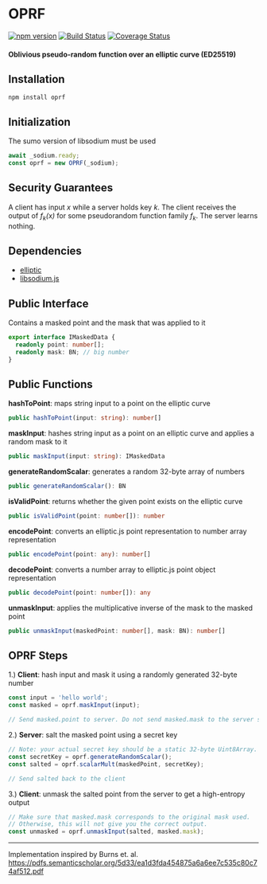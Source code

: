 # OPRF
[![npm version](https://badge.fury.io/js/oprf.svg)](https://badge.fury.io/js/oprf) 
[![Build Status](https://travis-ci.org/multiparty/oprf.svg?branch=master)](https://travis-ci.org/multiparty/oprf)
[![Coverage Status](https://coveralls.io/repos/github/multiparty/oprf/badge.svg?branch=master)](https://coveralls.io/github/multiparty/oprf?branch=master)

#### Oblivious pseudo-random function over an elliptic curve (ED25519)


## Installation
```npm install oprf```

## Initialization 
The sumo version of libsodium must be used
```Typescript
await _sodium.ready;
const oprf = new OPRF(_sodium);
```

## Security Guarantees
A client has input _x_ while a server holds key _k_. The client receives the output of *f<sub>k</sub>(x)* for some pseudorandom function family *f<sub>k</sub>*. The server learns nothing.


## Dependencies
* [elliptic](https://github.com/indutny/elliptic)
* [libsodium.js](https://github.com/jedisct1/libsodium.js)

## Public Interface
Contains a masked point and the mask that was applied to it
```Typescript
export interface IMaskedData {
  readonly point: number[];
  readonly mask: BN; // big number
}
```

## Public Functions
**hashToPoint**: maps string input to a point on the elliptic curve
```Typescript
public hashToPoint(input: string): number[]
```
**maskInput**: hashes string input as a point on an elliptic curve and applies a random mask to it
```Typescript
public maskInput(input: string): IMaskedData
```
**generateRandomScalar**: generates a random 32-byte array of numbers
```Typescript
public generateRandomScalar(): BN
```
**isValidPoint**: returns whether the given point exists on the elliptic curve
```Typescript
public isValidPoint(point: number[]): number
```
**encodePoint**: converts an elliptic.js point representation to number array representation
```Typescript
public encodePoint(point: any): number[]
```
**decodePoint**: converts a number array to elliptic.js point object representation
```Typescript
public decodePoint(point: number[]): any 
```
**unmaskInput**: applies the multiplicative inverse of the mask to the masked point
```Typescript
public unmaskInput(maskedPoint: number[], mask: BN): number[]
```

## OPRF Steps
1.) **Client**: hash input and mask it using a randomly generated 32-byte number
```Typescript
const input = 'hello world';
const masked = oprf.maskInput(input);

// Send masked.point to server. Do not send masked.mask to the server since it can easily unmask your original input.
```

2.) **Server**: salt the masked point using a secret key
```Typescript
// Note: your actual secret key should be a static 32-byte Uint8Array. Do not generate a new scalar for each OPRF unless you have a specific use case for doing so.
const secretKey = oprf.generateRandomScalar(); 
const salted = oprf.scalarMult(maskedPoint, secretKey);

// Send salted back to the client
```

3.) **Client**: unmask the salted point from the server to get a high-entropy output
```Typescript
// Make sure that masked.mask corresponds to the original mask used. 
// Otherwise, this will not give you the correct output. 
const unmasked = oprf.unmaskInput(salted, masked.mask);
```


-----
Implementation inspired by Burns et. al.
https://pdfs.semanticscholar.org/5d33/ea1d3fda454875a6a6ee7c535c80c74af512.pdf
